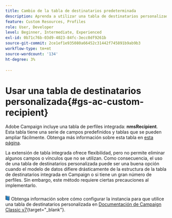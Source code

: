 ```yaml
---
title: Cambio de la tabla de destinatarios predeterminada
description: Aprenda a utilizar una tabla de destinatarios personalizada
feature: Custom Resources, Profiles
role: User, Developer
level: Beginner, Intermediate, Experienced
exl-id: 0b71c76b-03d9-4023-84fc-3ecc0df9261b
source-git-commit: 2ce1ef1e935080a66452c31442f745891b9ab9b3
workflow-type: tm+mt
source-wordcount: '134'
ht-degree: 3%

---
```


# Usar una tabla de destinatarios personalizada{#gs-ac-custom-recipient}

Adobe Campaign incluye una tabla de perfiles integrada: **nmsRecipient**. Esta tabla tiene una serie de campos predefinidos y tablas que se pueden ampliar fácilmente. Obtenga más información sobre esta tabla en [esta página](datamodel.md#ootb-profiles).

La extensión de tabla integrada ofrece flexibilidad, pero no permite eliminar algunos campos o vínculos que no se utilizan. Como consecuencia, el uso de una tabla de destinatarios personalizada puede ser una buena opción cuando el modelo de datos difiere drásticamente de la estructura de la tabla de destinatarios integrada en Campaign o si tiene un gran número de perfiles.  Sin embargo, este método requiere ciertas precauciones al implementarlo.

![](../assets/do-not-localize/book.png) Obtenga información sobre cómo configurar la instancia para que utilice una tabla de destinatarios personalizada en [Documentación de Campaign Classic v7](https://experienceleague.adobe.com/docs/campaign-classic/using/configuring-campaign-classic/use-a-custom-recipient-table/about-custom-recipient-table.html){target="_blank"}.
